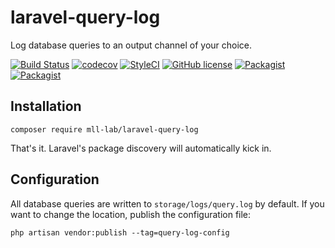 # laravel-query-log

Log database queries to an output channel of your choice.

[![Build Status](https://travis-ci.org/mll-lab/laravel-query-log.svg?branch=master)](https://travis-ci.org/mll-lab/laravel-query-log)
[![codecov](https://codecov.io/gh/mll-lab/laravel-query-log/branch/master/graph/badge.svg)](https://codecov.io/gh/mll-lab/laravel-query-log)
[![StyleCI](https://github.styleci.io/repos/150426104/shield?branch=master)](https://github.styleci.io/repos/150426104)
[![GitHub license](https://img.shields.io/github/license/mll-lab/laravel-query-log.svg)](https://github.com/mll-lab/laravel-query-log/blob/master/LICENSE)
[![Packagist](https://img.shields.io/packagist/v/mll-lab/laravel-query-log.svg)](https://packagist.org/packages/mll-lab/laravel-query-log)
[![Packagist](https://img.shields.io/packagist/dt/mll-lab/laravel-query-log.svg)](https://packagist.org/packages/mll-lab/laravel-query-log)

## Installation

    composer require mll-lab/laravel-query-log

That's it. Laravel's package discovery will automatically kick in.

## Configuration

All database queries are written to `storage/logs/query.log` by default.
If you want to change the location, publish the configuration file:

    php artisan vendor:publish --tag=query-log-config
